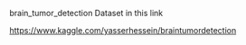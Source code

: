 brain_tumor_detection
Dataset in this link

https://www.kaggle.com/yasserhessein/braintumordetection
